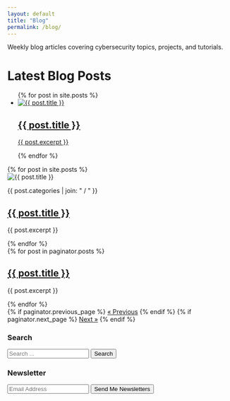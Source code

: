 ```yaml
---
layout: default
title: "Blog"
permalink: /blog/
---
```


<div class="blog-header">
    <p>Weekly blog articles covering cybersecurity topics, projects, and tutorials.</p>
</div>

<div class="blog-index">
  <h1>Latest Blog Posts</h1>
  <ul>
    {% for post in site.posts %}
      <li>
        <a href="{{ post.url | relative_url }}">
          <img src="{{ post.header.teaser | relative_url }}" alt="{{ post.title }}">
          <h2>{{ post.title }}</h2>
          <p>{{ post.excerpt }}</p>
        </a>
      </li>
    {% endfor %}
  </ul>
</div>

<div class="blog-content">
    <div class="blog-posts">
        {% for post in site.posts %}
        <div class="blog-post">
            <div class="blog-post-image">
                <img src="{{ post.header.image }}" alt="{{ post.title }}">
            </div>
            <div class="blog-post-details">
                <p class="blog-post-category">{{ post.categories | join: " / " }}</p>
                <h2><a href="{{ post.url | relative_url }}">{{ post.title }}</a></h2>
                <p class="blog-post-summary">{{ post.excerpt }}</p>
            </div>
        </div>
        {% endfor %}
    </div>

<div class="pagination">
  {% for post in paginator.posts %}
    <div class="post-preview">
      <h2><a href="{{ post.url | relative_url }}">{{ post.title }}</a></h2>
      <p>{{ post.excerpt }}</p>
    </div>
  {% endfor %}

  <div class="pagination-nav">
    {% if paginator.previous_page %}
      <a href="{{ paginator.previous_page_path | relative_url }}">&laquo; Previous</a>
    {% endif %}
    {% if paginator.next_page %}
      <a href="{{ paginator.next_page_path | relative_url }}">Next &raquo;</a>
    {% endif %}
  </div>
</div>


<aside class="blog-sidebar">
        <div class="search-widget">
            <h3>Search</h3>
            <form action="/search" method="get">
                <input type="text" name="q" placeholder="Search ..." class="search-input">
                <button type="submit" class="search-button">Search</button>
            </form>
        </div>
        
<div class="newsletter-widget">
            <h3>Newsletter</h3>
            <form action="https://formspree.io/f/your-form-id" method="POST">
                <input type="email" name="_replyto" placeholder="Email Address" required class="newsletter-input">
                <button type="submit" class="newsletter-button">Send Me Newsletters</button>
            </form>
        </div>
    </aside>
</div>
